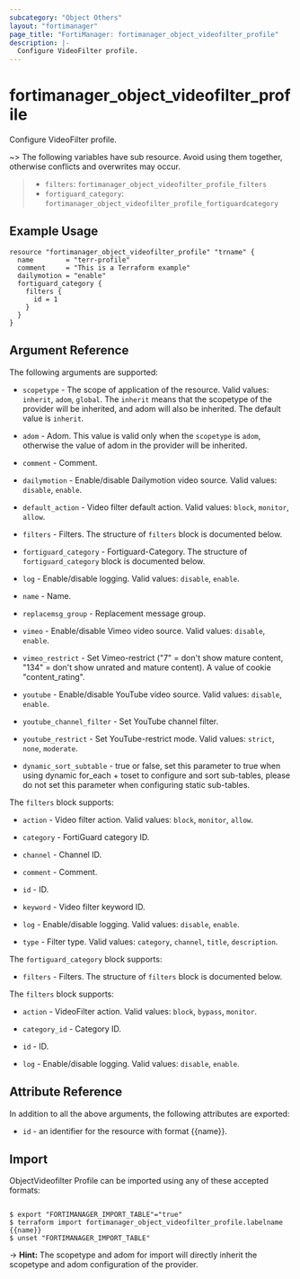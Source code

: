 ```yaml
---
subcategory: "Object Others"
layout: "fortimanager"
page_title: "FortiManager: fortimanager_object_videofilter_profile"
description: |-
  Configure VideoFilter profile.
---
```


# fortimanager_object_videofilter_profile
Configure VideoFilter profile.

~> The following variables have sub resource. Avoid using them together, otherwise conflicts and overwrites may occur.
>- `filters`: `fortimanager_object_videofilter_profile_filters`
>- `fortiguard_category`: `fortimanager_object_videofilter_profile_fortiguardcategory`



## Example Usage

```hcl
resource "fortimanager_object_videofilter_profile" "trname" {
  name        = "terr-profile"
  comment     = "This is a Terraform example"
  dailymotion = "enable"
  fortiguard_category {
    filters {
      id = 1
    }
  }
}
```

## Argument Reference


The following arguments are supported:

* `scopetype` - The scope of application of the resource. Valid values: `inherit`, `adom`, `global`. The `inherit` means that the scopetype of the provider will be inherited, and adom will also be inherited. The default value is `inherit`.
* `adom` - Adom. This value is valid only when the `scopetype` is `adom`, otherwise the value of adom in the provider will be inherited.

* `comment` - Comment.
* `dailymotion` - Enable/disable Dailymotion video source. Valid values: `disable`, `enable`.

* `default_action` - Video filter default action. Valid values: `block`, `monitor`, `allow`.

* `filters` - Filters. The structure of `filters` block is documented below.
* `fortiguard_category` - Fortiguard-Category. The structure of `fortiguard_category` block is documented below.
* `log` - Enable/disable logging. Valid values: `disable`, `enable`.

* `name` - Name.
* `replacemsg_group` - Replacement message group.
* `vimeo` - Enable/disable Vimeo video source. Valid values: `disable`, `enable`.

* `vimeo_restrict` - Set Vimeo-restrict ("7" = don't show mature content, "134" = don't show unrated and mature content). A value of cookie "content_rating".
* `youtube` - Enable/disable YouTube video source. Valid values: `disable`, `enable`.

* `youtube_channel_filter` - Set YouTube channel filter.
* `youtube_restrict` - Set YouTube-restrict mode. Valid values: `strict`, `none`, `moderate`.

* `dynamic_sort_subtable` - true or false, set this parameter to true when using dynamic for_each + toset to configure and sort sub-tables, please do not set this parameter when configuring static sub-tables.

The `filters` block supports:

* `action` - Video filter action. Valid values: `block`, `monitor`, `allow`.

* `category` - FortiGuard category ID.
* `channel` - Channel ID.
* `comment` - Comment.
* `id` - ID.
* `keyword` - Video filter keyword ID.
* `log` - Enable/disable logging. Valid values: `disable`, `enable`.

* `type` - Filter type. Valid values: `category`, `channel`, `title`, `description`.


The `fortiguard_category` block supports:

* `filters` - Filters. The structure of `filters` block is documented below.

The `filters` block supports:

* `action` - VideoFilter action. Valid values: `block`, `bypass`, `monitor`.

* `category_id` - Category ID.
* `id` - ID.
* `log` - Enable/disable logging. Valid values: `disable`, `enable`.



## Attribute Reference

In addition to all the above arguments, the following attributes are exported:
* `id` - an identifier for the resource with format {{name}}.

## Import

ObjectVideofilter Profile can be imported using any of these accepted formats:
```

$ export "FORTIMANAGER_IMPORT_TABLE"="true"
$ terraform import fortimanager_object_videofilter_profile.labelname {{name}}
$ unset "FORTIMANAGER_IMPORT_TABLE"
```
-> **Hint:** The scopetype and adom for import will directly inherit the scopetype and adom configuration of the provider.

